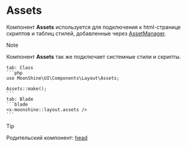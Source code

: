 # Assets

Компонент **Assets** используется для подключения к html-странице скриптов и таблиц стилей, 
добавленные через [AssetManager](/docs/{{version}}/appearance/assets).

> [!NOTE]
> Компонент **Assets** так же подключает системные стили и скрипты.

~~~tabs
tab: Class
```php
use MoonShine\UI\Components\Layout\Assets;

Assets::make(); 
```
tab: Blade
```blade
<x-moonshine::layout.assets />
```
~~~

> [!TIP]
> Родительский компонент: [head](/docs/{{version}}/components/head)
